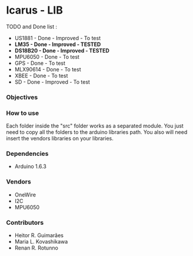 # Icarus - LIB

TODO and Done list :

* US1881 - Done - Improved - To test 
* <b>LM35 - Done - Improved - TESTED</b>
* <b>DS18B20 - Done - Improved - TESTED</b>
* MPU6050 - Done - To test
* GPS - Done - To test
* MLX90614 - Done - To test
* XBEE - Done - To test
* SD - Done - Improved - To test


### Objectives


### How to use

Each folder inside the "src" folder works as a separated module. You just need to copy all the folders to the arduino
libraries path. You also will need insert the vendors libraries on your libraries.

### Dependencies
* Arduino 1.6.3

### Vendors
* OneWire
* I2C
* MPU6050

### Contributors
* Heitor R. Guimarães
* Maria L. Kovashikawa
* Renan R. Rotunno
